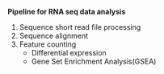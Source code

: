 **Pipeline for RNA seq data analysis**

1. Sequence short read file processing
2. Sequence alignment
3. Feature counting
   * Differential expression 
   * Gene Set Enrichment Analysis(GSEA)
